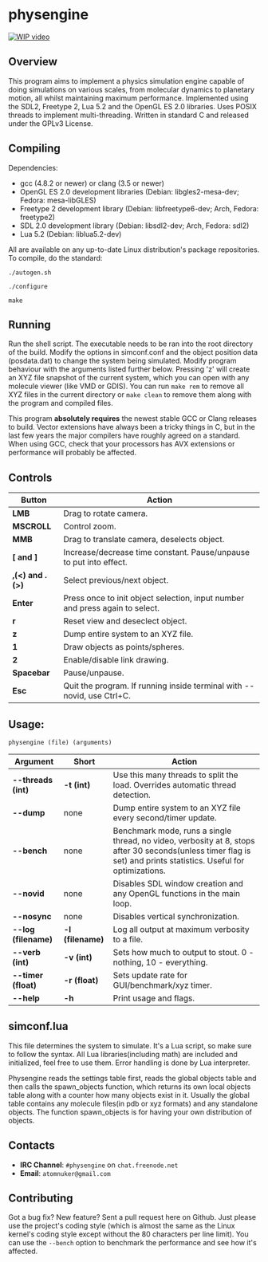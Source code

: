 physengine
==========

[![WIP video](http://i.imgur.com/msokMAR.png)](https://www.youtube.com/watch?v=qL0gOHs5-2k)

Overview
--------
This program aims to implement a physics simulation engine capable of doing simulations on various scales, from molecular dynamics to planetary motion, all whilst maintaining maximum performance. Implemented using the SDL2, Freetype 2, Lua 5.2 and the OpenGL ES 2.0 libraries. Uses POSIX threads to implement multi-threading. Written in standard C and released under the GPLv3 License.

Compiling
---------
Dependencies:

 * gcc (4.8.2 or newer)  or clang (3.5 or newer)
 * OpenGL ES 2.0 development libraries (Debian: libgles2-mesa-dev; Fedora: mesa-libGLES)
 * Freetype 2 development library (Debian: libfreetype6-dev; Arch, Fedora: freetype2) 
 * SDL 2.0 development library (Debian: libsdl2-dev; Arch, Fedora: sdl2)
 * Lua 5.2 (Debian: liblua5.2-dev)

All are available on any up-to-date Linux distribution's package repositories. To compile, do the standard:

`./autogen.sh`

`./configure`

`make`

Running
-------
Run the shell script. The executable needs to be ran into the root directory of the build. Modify the options in simconf.conf and the object position data (posdata.dat) to change the system being simulated. Modify program behaviour with the arguments listed further below. Pressing 'z' will create an XYZ file snapshot of the current system, which you can open with any molecule viewer (like VMD or GDIS). You can run `make rem` to remove all XYZ files in the current directory or `make clean` to remove them along with the program and compiled files.

This program **absolutely requires** the newest stable GCC or Clang releases to build. Vector extensions have always been a tricky things in C, but in the last few years the major compilers have roughly agreed on a standard. When using GCC, check that your processors has AVX extensions or performance will probably be affected.

Controls
--------
Button | Action
-------|-------
**LMB**      | Drag to rotate camera.
**MSCROLL**  | Control zoom.
**MMB**      | Drag to translate camera, deselects object.
**[ and ]**  | Increase/decrease time constant. Pause/unpause to put into effect.
**,(<) and .(>)**  | Select previous/next object.
**Enter**    | Press once to init object selection, input number and press again to select.
**r**        | Reset view and deseclect object.
**z**        | Dump entire system to an XYZ file.
**1**      | Draw objects as points/spheres.
**2**      | Enable/disable link drawing.
**Spacebar** | Pause/unpause.
**Esc**      | Quit the program. If running inside terminal with --novid, use Ctrl+C.

Usage:
------

`physengine (file) (arguments)`

Argument | Short | Action
---------|-------|-------
**--threads (int)** | **-t (int)** | Use this many threads to split the load. Overrides automatic thread detection.
**--dump** | none | Dump entire system to an XYZ file every second/timer update.
**--bench** | none | Benchmark mode, runs a single thread, no video, verbosity at 8, stops after 30 seconds(unless timer flag is set) and prints statistics. Useful for optimizations.
**--novid** | none | Disables SDL window creation and any OpenGL functions in the main loop.
**--nosync** | none | Disables vertical synchronization.
**--log (filename)** | **-l (filename)** | Log all output at maximum verbosity to a file.
**--verb (int)** | **-v (int)** | Sets how much to output to stout. 0 - nothing, 10 - everything.
**--timer (float)** | **-r (float)** | Sets update rate for GUI/benchmark/xyz timer.
**--help** | **-h** | Print usage and flags.

simconf.lua
-----------
This file determines the system to simulate. It's a Lua script, so make sure to follow the syntax. All Lua libraries(including math) are included and initialized, feel free to use them. Error handling is done by Lua interpreter.

Physengine reads the settings table first, reads the global objects table and then calls the spawn_objects function, which returns its own local objects table along with a counter how many objects exist in it. Usually the global table contains any molecule files(in pdb or xyz formats) and any standalone objects. The function spawn_objects is for having your own distribution of objects.

Contacts
-------

 * **IRC Channel**: `#physengine` on `chat.freenode.net`
 * **Email**: `atomnuker@gmail.com`

Contributing
------------
Got a bug fix? New feature? Sent a pull request here on Github. Just please use the project's coding style (which is almost the same as the Linux kernel's coding style except without the 80 characters per line limit). You can use the `--bench` option to benchmark the performance and see how it's affected.

